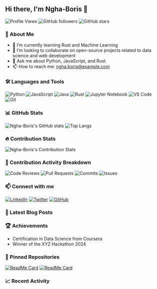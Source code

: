 ## Hi there, I'm Ngha-Boris 👋

![Profile Views](https://visitor-badge.glitch.me/badge?page_id=Ngha-Boris.Ngha-Boris)
![GitHub followers](https://img.shields.io/github/followers/Ngha-Boris?label=Follow&style=social)
![GitHub stars](https://img.shields.io/github/stars/Ngha-Boris?label=Stars&style=social)

### 🚀 About Me

- 🌱 I’m currently learning Rust and Machine Learning
- 👯 I’m looking to collaborate on open-source projects related to data science and web development
- 💬 Ask me about Python, JavaScript, and Rust
- 📫 How to reach me: ngha.boris@example.com

### 🛠️ Languages and Tools

![Python](https://img.shields.io/badge/Python-3776AB?style=for-the-badge&logo=python&logoColor=white)
![JavaScript](https://img.shields.io/badge/JavaScript-F7DF1E?style=for-the-badge&logo=javascript&logoColor=black)
![Java](https://img.shields.io/badge/Java-ED8B00?style=for-the-badge&logo=java&logoColor=white)
![Rust](https://img.shields.io/badge/Rust-000000?style=for-the-badge&logo=rust&logoColor=white)
![Jupyter Notebook](https://img.shields.io/badge/Jupyter-FA0F00?style=for-the-badge&logo=jupyter&logoColor=white)
![VS Code](https://img.shields.io/badge/VS%20Code-0078D4?style=for-the-badge&logo=visual-studio-code&logoColor=white)
![Git](https://img.shields.io/badge/Git-F05032?style=for-the-badge&logo=git&logoColor=white)

### 📊 GitHub Stats

![Ngha-Boris's GitHub stats](https://github-readme-stats.vercel.app/api?username=Ngha-Boris&show_icons=true&theme=react)
![Top Langs](https://github-readme-stats.vercel.app/api/top-langs/?username=Ngha-Boris&theme=react&hide_border=false&include_all_commits=false&count_private=false&layout=compact&hide=jupyter%20notebook)

### 🔥 Contribution Stats

![Ngha-Boris's Contribution Stats](https://github-contribution-stats.vercel.app/api/?username=Ngha-Boris&show_icons=true&theme=react)

### 💼 Contribution Activity Breakdown

![Code Reviews](https://img.shields.io/badge/Code%20Reviews-25%25-blue?style=for-the-badge)
![Pull Requests](https://img.shields.io/badge/Pull%20Requests-25%25-green?style=for-the-badge)
![Commits](https://img.shields.io/badge/Commits-25%25-yellow?style=for-the-badge)
![Issues](https://img.shields.io/badge/Issues-25%25-red?style=for-the-badge)

### 📫 Connect with me

[![LinkedIn](https://img.shields.io/badge/LinkedIn-blue?style=for-the-badge&logo=linkedin&logoColor=white)](https://www.linkedin.com/in/your-profile)
[![Twitter](https://img.shields.io/badge/Twitter-blue?style=for-the-badge&logo=twitter&logoColor=white)](https://twitter.com/your-profile)
[![GitHub](https://img.shields.io/badge/GitHub-black?style=for-the-badge&logo=github&logoColor=white)](https://github.com/Ngha-Boris)

### 📝 Latest Blog Posts

<!-- BLOG-POST-LIST:START -->
<!-- BLOG-POST-LIST:END -->

### 🏆 Achievements

- Certification in Data Science from Coursera
- Winner of the XYZ Hackathon 2024

### 📂 Pinned Repositories

[![ReadMe Card](https://github-readme-stats.vercel.app/api/pin/?username=Ngha-Boris&repo=example-repo&theme=react)](https://github.com/Ngha-Boris/example-repo)
[![ReadMe Card](https://github-readme-stats.vercel.app/api/pin/?username=Ngha-Boris&repo=another-example-repo&theme=react)](https://github.com/Ngha-Boris/another-example-repo)

### 📈 Recent Activity

<!--RECENT_ACTIVITY:start-->
<!--RECENT_ACTIVITY:end-->
